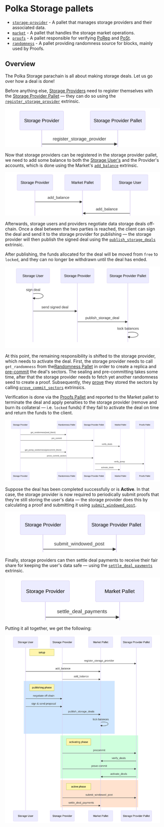 # Polka Storage pallets

- [`storage-provider`](storage-provider.md) - A pallet that manages storage providers and their associated data.
- [`market`](market.md) - A pallet that handles the storage market operations.
- [`proofs`](proofs.md) - A pallet responsible for verifying [PoRep](../../glossary.md#porep) and [PoSt](../../glossary.md#post).
- [`randomness`](randomness.md) - A pallet providing randomness source for blocks, mainly used by Proofs.

## Overview

The Polka Storage parachain is all about making storage deals. Let us go over how a deal is done!

Before anything else, [Storage Providers](../../glossary.md#storage-provider) need to register themselves with the [Storage Provider Pallet](./storage-provider.md) — they can do so using the [`register_storage_provider`](./storage-provider.md#register_storage_provider) extrinsic.

<img src="../../images/storage-provider/register_storage_provider.svg" alt="Storage Provider registration">

Now that storage providers can be registered in the storage provider pallet, we need to add some balance to both the
[Storage User's](../../glossary.md#storage-user) and the Provider's accounts,
which is done using the Market's [`add_balance`](./market.md#add_balance) extrinsic.

<img src="../../images/market/add_balance.svg" alt="Adding balance to Market accounts">

Afterwards, storage users and providers negotiate data storage deals off-chain.
Once a deal between the two parties is reached, the client can sign the deal and send it to the storage provider for publishing
— the storage provider will then publish the signed deal using the [`publish_storage_deals`](market.md#publish_storage_deals) extrinsic.

After publishing, the funds allocated for the deal will be moved from `free` to `locked`, and they can no longer be withdrawn until the deal has ended.

<img src="../../images/market/publish_storage_deals.svg" alt="Publishing storage deals">

At this point, the remaining responsibility is shifted to the storage provider, which needs to activate the deal.
First, the storage provider needs to call `get_randomness` from the[Randomness Pallet](./randomness.md) in order to create a replica and
[pre-commit](./storage-provider.md#pre_commit_sectors) the deal's sectors.
The sealing and pre-committing takes some time, after that the storage provider needs to fetch yet another randomness seed to create a proof.
Subsequently, they [prove](./storage-provider.md#prove_commit_sectors) they stored the sectors by calling [`prove_commit_sectors`](./storage-provider.md#prove_commit_sectors) extrinsics.

Verification is done via the [Proofs Pallet](./proofs.md) and reported to the Market pallet to terminate the deal and apply penalties to the storage provider
(remove and burn its collateral — i.e. `locked` funds) if they fail to activate the deal on time and return the funds to the client.

<img src="../../images/storage-provider/sector_activation.svg" alt="Deal activation">

Suppose the deal has been completed successfully or is **Active**.
In that case, the storage provider is now required to periodically submit proofs that they're still storing the user's data
— the storage provider does this by calculating a proof and submitting it using [`submit_windowed_post`](./storage-provider.md#submit_windowed_post).

<img src="../../images/storage-provider/submit_windowed_post.svg" alt="Proving the data is still stored">

Finally, storage providers can then settle deal payments to receive their fair share for keeping the user's data safe — using the [`settle_deal_payments`](./market.md#settle_deal_payments) extrinsic.

<img src="../../images/market/settle_deal_payments.svg" alt="Settling deal payments">

Putting it all together, we get the following:

<img id="figure-overview" src="../../images/overview_flow.svg" alt="The described flow">


